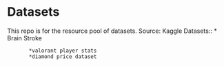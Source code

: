 # Datasets
This repo is for the resource pool of datasets.
Source: Kaggle
Datasets:: * Brain Stroke

           *valorant player stats
           *diamond price dataset

